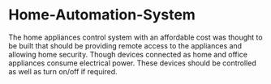 # Home-Automation-System
The home appliances control system with an affordable cost was thought to be built that should be providing remote access to the appliances and allowing home security. Though devices connected as home and office appliances consume electrical power. These devices should be controlled as well as turn on/off if required.
